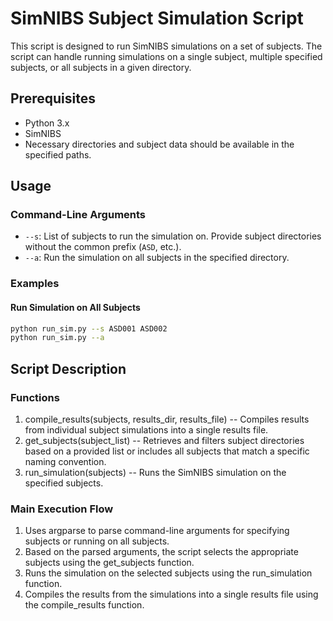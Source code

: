 # SimNIBS Subject Simulation Script

This script is designed to run SimNIBS simulations on a set of subjects. The script can handle running simulations on a single subject, multiple specified subjects, or all subjects in a given directory.

## Prerequisites

- Python 3.x
- SimNIBS
- Necessary directories and subject data should be available in the specified paths.

## Usage

### Command-Line Arguments

- `--s`: List of subjects to run the simulation on. Provide subject directories without the common prefix (`ASD`, etc.).
- `--a`: Run the simulation on all subjects in the specified directory.

### Examples

#### Run Simulation on All Subjects

```bash
python run_sim.py --s ASD001 ASD002
python run_sim.py --a
```
## Script Description

### Functions

1) compile_results(subjects, results_dir, results_file) -- Compiles results from individual subject simulations into a single results file.
2) get_subjects(subject_list) -- Retrieves and filters subject directories based on a provided list or includes all subjects that match a specific naming convention.
3) run_simulation(subjects) -- Runs the SimNIBS simulation on the specified subjects.

### Main Execution Flow
1) Uses argparse to parse command-line arguments for specifying subjects or running on all subjects.
2) Based on the parsed arguments, the script selects the appropriate subjects using the get_subjects function.
3) Runs the simulation on the selected subjects using the run_simulation function.
4) Compiles the results from the simulations into a single results file using the compile_results function.
